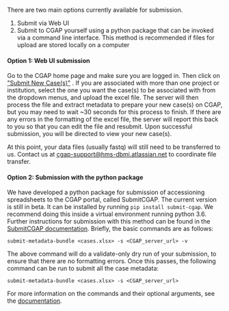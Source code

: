 There are two main options currently available for
submission.

1.	Submit via Web UI
2.	Submit to CGAP yourself using a python package that
can be invoked via a command line interface. This method is
recommended if files for upload are stored locally on a
computer

#### Option 1: Web UI submission

Go to the CGAP home page and make sure you are logged in.
Then click on [\"Submit New Case(s)\"](/search/?type=IngestionSubmission&currentAction=add)
. If you are associated with more than one project or
institution, select the one you want the case(s) to be
associated with from the dropdown menus, and upload the
excel file. The server will then process the file and
extract metadata to prepare your new case(s) on CGAP, but
you may need to wait ~30 seconds for this process to finish.
If there are any errors in the formatting of the excel file,
 the server will report this back to you so that you can
edit the file and resubmit. Upon successful submission, you
will be directed to view your new case(s).

At this point, your data files (usually fastq) will still
need to be transferred to us. Contact us at
[cgap-support@hms-dbmi.atlassian.net](mailto:cgap-support@hms-dbmi.atlassian.net)
 to coordinate file transfer.

#### Option 2: Submission with the python package

We have developed a python package for submission of
accessioning spreadsheets to the CGAP portal, called
SubmitCGAP. The current version is still in beta. It can be
installed by running `pip install submit-cgap`. We recommend
doing this inside a virtual environment running python 3.6.
Further instructions for submission with this method can be
found in the [SubmitCGAP documentation](https://submitcgap.readthedocs.io/en/latest/index.html).
Briefly, the basic commands are as follows:

```
submit-metadata-bundle <cases.xlsx> -s <CGAP_server_url> -v
```

The above command will do a validate-only dry run of your submission, to ensure that there
are no formatting errors. Once this passes, the following command can be run to submit
all the case metadata:

```
submit-metadata-bundle <cases.xlsx> -s <CGAP_server_url>
```

For more information on the commands and their optional arguments, see the
[documentation](https://submitcgap.readthedocs.io/en/latest/index.html).
